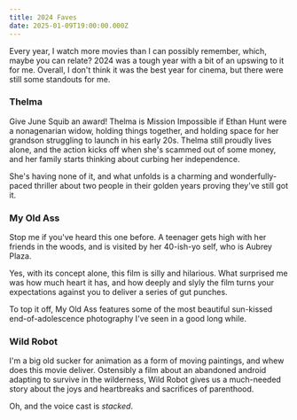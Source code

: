 ```yaml
---
title: 2024 Faves
date: 2025-01-09T19:00:00.000Z
---
```

Every year, I watch more movies than I can possibly remember, which, maybe you can relate? 2024 was a tough year with a bit of an upswing to it for me. Overall, I don't think it was the best year for cinema, but there were still some standouts for me.

### Thelma

Give June Squib an award! Thelma is Mission Impossible if Ethan Hunt were a nonagenarian widow, holding things together, and holding space for her grandson struggling to launch in his early 20s. Thelma still proudly lives alone, and the action kicks off when she's scammed out of some money, and her family starts thinking about curbing her independence.

She's having none of it, and what unfolds is a charming and wonderfully-paced thriller about two people in their golden years proving they've still got it.

### My Old Ass

Stop me if you've heard this one before. A teenager gets high with her friends in the woods, and is visited by her 40-ish-yo self, who is Aubrey Plaza.

Yes, with its concept alone, this film is silly and hilarious. What surprised me was how much heart it has, and how deeply and slyly the film turns your expectations against you to deliver a series of gut punches.

To top it off, My Old Ass features some of the most beautiful sun-kissed end-of-adolescence photography I've seen in a good long while.

### Wild Robot

I'm a big old sucker for animation as a form of moving paintings, and whew does this movie deliver. Ostensibly a film about an abandoned android adapting to survive in the wilderness, Wild Robot gives us a much-needed story about the joys and heartbreaks and sacrifices of parenthood.

Oh, and the voice cast is *stacked*.
